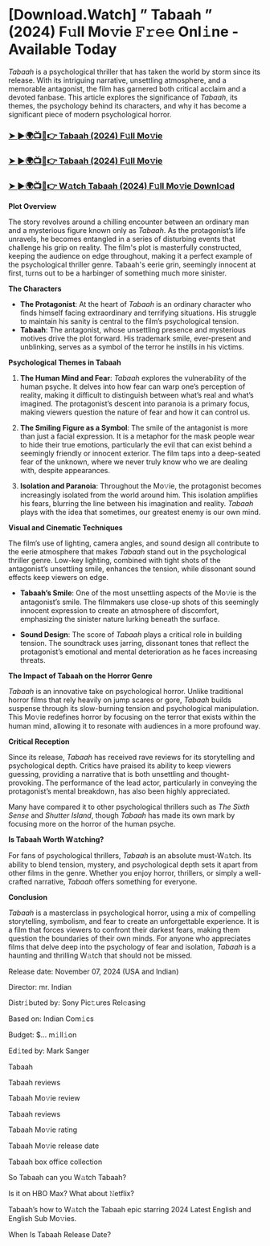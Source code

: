 # [Download.Watch] ” Tabaah ” (2024) F𝚞ll Mo𝚟ie 𝙵𝚛𝚎𝚎 Onl𝚒ne - Available Today

*Tabaah* is a psychological thriller that has taken the world by storm since its release. With its intriguing narrative, unsettling atmosphere, and a memorable antagonist, the film has garnered both critical acclaim and a devoted fanbase. This article explores the significance of *Tabaah*, its themes, the psychology behind its characters, and why it has become a significant piece of modern psychological horror.

<h3><a href="https://t.co/iONw6hqePb">➤ ►🌍📺📱👉 Tabaah (2024) F𝚞ll Mo𝚟ie</a></h3>

<h3><a href="https://t.co/iONw6hqePb">➤ ►🌍📺📱👉 Tabaah (2024) F𝚞ll Mo𝚟ie</a></h3>

<h3><a href="https://t.co/iONw6hqePb">➤ ►🌍📺📱👉 W𝚊tch Tabaah (2024) F𝚞ll Mo𝚟ie Downl𝚘ad</a></h3>

**Plot Overview**

The story revolves around a chilling encounter between an ordinary man and a mysterious figure known only as *Tabaah*. As the protagonist’s life unravels, he becomes entangled in a series of disturbing events that challenge his grip on reality. The film's plot is masterfully constructed, keeping the audience on edge throughout, making it a perfect example of the psychological thriller genre. Tabaah's eerie grin, seemingly innocent at first, turns out to be a harbinger of something much more sinister.

**The Characters**

- **The Protagonist**: At the heart of *Tabaah* is an ordinary character who finds himself facing extraordinary and terrifying situations. His struggle to maintain his sanity is central to the film’s psychological tension.
- **Tabaah**: The antagonist, whose unsettling presence and mysterious motives drive the plot forward. His trademark smile, ever-present and unblinking, serves as a symbol of the terror he instills in his victims.

**Psychological Themes in Tabaah**

1. **The Human Mind and Fear**: *Tabaah* explores the vulnerability of the human psyche. It delves into how fear can warp one’s perception of reality, making it difficult to distinguish between what’s real and what’s imagined. The protagonist’s descent into paranoia is a primary focus, making viewers question the nature of fear and how it can control us.

2. **The Smiling Figure as a Symbol**: The smile of the antagonist is more than just a facial expression. It is a metaphor for the mask people wear to hide their true emotions, particularly the evil that can exist behind a seemingly friendly or innocent exterior. The film taps into a deep-seated fear of the unknown, where we never truly know who we are dealing with, despite appearances.

3. **Isolation and Paranoia**: Throughout the Mo𝚟ie, the protagonist becomes increasingly isolated from the world around him. This isolation amplifies his fears, blurring the line between his imagination and reality. *Tabaah* plays with the idea that sometimes, our greatest enemy is our own mind.

**Visual and Cinematic Techniques**

The film’s use of lighting, camera angles, and sound design all contribute to the eerie atmosphere that makes *Tabaah* stand out in the psychological thriller genre. Low-key lighting, combined with tight shots of the antagonist’s unsettling smile, enhances the tension, while dissonant sound effects keep viewers on edge.

- **Tabaah’s Smile**: One of the most unsettling aspects of the Mo𝚟ie is the antagonist’s smile. The filmmakers use close-up shots of this seemingly innocent expression to create an atmosphere of discomfort, emphasizing the sinister nature lurking beneath the surface.

- **Sound Design**: The score of *Tabaah* plays a critical role in building tension. The soundtrack uses jarring, dissonant tones that reflect the protagonist’s emotional and mental deterioration as he faces increasing threats.

**The Impact of Tabaah on the Horror Genre**

*Tabaah* is an innovative take on psychological horror. Unlike traditional horror films that rely heavily on jump scares or gore, *Tabaah* builds suspense through its slow-burning tension and psychological manipulation. This Mo𝚟ie redefines horror by focusing on the terror that exists within the human mind, allowing it to resonate with audiences in a more profound way.

**Critical Reception**

Since its release, *Tabaah* has received rave reviews for its storytelling and psychological depth. Critics have praised its ability to keep viewers guessing, providing a narrative that is both unsettling and thought-provoking. The performance of the lead actor, particularly in conveying the protagonist’s mental breakdown, has also been highly appreciated. 

Many have compared it to other psychological thrillers such as *The Sixth Sense* and *Shutter Island*, though *Tabaah* has made its own mark by focusing more on the horror of the human psyche.

**Is Tabaah Worth W𝚊tching?**

For fans of psychological thrillers, *Tabaah* is an absolute must-W𝚊tch. Its ability to blend tension, mystery, and psychological depth sets it apart from other films in the genre. Whether you enjoy horror, thrillers, or simply a well-crafted narrative, *Tabaah* offers something for everyone. 

**Conclusion**

*Tabaah* is a masterclass in psychological horror, using a mix of compelling storytelling, symbolism, and fear to create an unforgettable experience. It is a film that forces viewers to confront their darkest fears, making them question the boundaries of their own minds. For anyone who appreciates films that delve deep into the psychology of fear and isolation, *Tabaah* is a haunting and thrilling W𝚊tch that should not be missed.

Release date: November 07, 2024 (USA and Indian)

Director: mr. Indian

Distr𝚒buted by: Sony Pic𝚝ures Rel𝚎asing

Based on: Indian Com𝚒cs

Budget: $... m𝚒ll𝚒on

Ed𝚒ted by: Mark Sanger

Tabaah

Tabaah reviews

Tabaah Mo𝚟ie review

Tabaah reviews

Tabaah Mo𝚟ie rating

Tabaah Mo𝚟ie release date

Tabaah box office collection

So Tabaah can you W𝚊tch Tabaah?

Is it on HBO Max? What about 𝙽etflix?

Tabaah’s how to W𝚊tch the Tabaah epic starring 2024 Latest English and English Sub Mo𝚟ies.

When Is Tabaah Release Date?
